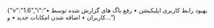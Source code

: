 {"v":"1.6","i":"• بهبود رابط کاربری اپلیکیشن
• رفع باگ های گزارش شده توسط کاربران
• اضافه شدن امکانات جدید
• و..."}


